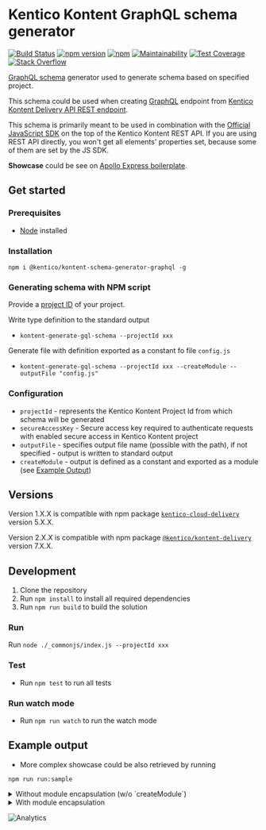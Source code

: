 # Kentico Kontent GraphQL schema generator

[![Build Status](https://api.travis-ci.org/Kentico/kontent-schema-generator-graphql.svg?branch=master)](https://travis-ci.org/Kentico/kontent-schema-generator-graphql)
[![npm version](https://badge.fury.io/js/@kentico/kontent-schema-generator-graphql.svg)](https://www.npmjs.com/package/@kentico/kontent-schema-generator-graphql)
[![npm](https://img.shields.io/npm/dt/kontent-schema-generator-graphql.svg)](https://www.npmjs.com/package/@kentico/kontent-schema-generator-graphql)
[![Maintainability](https://api.codeclimate.com/v1/badges/0f6d187a729e061ab12f/maintainability)](https://codeclimate.com/github/Kentico/kontent-schema-generator-graphql/maintainability)
[![Test Coverage](https://api.codeclimate.com/v1/badges/0f6d187a729e061ab12f/test_coverage)](https://codeclimate.com/github/Kentico/kontent-schema-generator-graphql/test_coverage)
[![Stack Overflow](https://img.shields.io/badge/Stack%20Overflow-ASK%20NOW-FE7A16.svg?logo=stackoverflow&logoColor=white)](https://stackoverflow.com/tags/kentico-kontent)

[GraphQL schema](https://graphql.org/learn/schema/) generator used to generate schema based on specified project.

This schema could be used when creating [GraphQL](https://graphql.org) endpoint from [Kentico Kontent Delivery API REST endpoint](https://developer.kenticocloud.com/reference#delivery-api).

This schema is primarily meant to be used in combination with the [Official JavaScript SDK](https://github.com/Kentico/kentico-kontent-js/tree/master/packages/delivery) on the top of the Kentico Kontent REST API. If you are using REST API directly, you won't get all elements' properties set, because some of them are set by the JS SDK.

**Showcase** could be see on [Apollo Express boilerplate](https://github.com/Kentico/kontent-boilerplate-express-apollo).

## Get started

### Prerequisites

* [Node](https://nodejs.org/en/download/) installed

### Installation

`npm i @kentico/kontent-schema-generator-graphql -g`

### Generating schema with NPM script

Provide a [project ID](https://developer.kenticocloud.com/v1/reference) of your project.

Write  type definition to the standard output

* `kontent-generate-gql-schema --projectId xxx`

Generate file with definition exported as a constant fo file `config.js`

* `kontent-generate-gql-schema --projectId xxx --createModule --outputFile "config.js"`

### Configuration

* `projectId` - represents the Kentico Kontent Project Id from which schema will be generated
* `secureAccessKey` - Secure access key required to authenticate requests with enabled secure access in Kentico Kontent project
* `outputFile` - specifies output file name (possible with the path), if not specified - output is written to standard output
* `createModule` - output is defined as a constant and exported as a module (see [Example Output](#example-output))

## Versions

Version 1.X.X is compatible with npm package [`kentico-cloud-delivery`](https://www.npmjs.com/package/kentico-cloud-delivery) version 5.X.X.

Version 2.X.X is compatible with npm package [`@kentico/kontent-delivery`](https://www.npmjs.com/package/@kentico/kontent-delivery) version 7.X.X.

## Development

1. Clone the repository
2. Run `npm install` to install all required dependencies
3. Run `npm run build` to build the solution

### Run

Run `node ./_commonjs/index.js --projectId xxx`

### Test

* Run `npm test` to run all tests

### Run watch mode

* Run `npm run watch` to run the watch mode

## Example output

* More complex showcase could be also retrieved by running

`npm run run:sample`

<details>
<summary>Without module encapsulation (w/o `createModule`)</summary>

```gql
type SystemInfo {
  id: String!
  name: String!
  codename: String!
  language: String!
  type: String!
  lastModified: String!
}
interface ContentItem {
  system: SystemInfo!
}
type MultipleChoiceElementOption {
  name: String!
  codename: String
}
type TaxonomyTerm {
  name: String!
  codename: String
}
type Asset {
  name: String
  type: String
  size: Int
  description: String
  url: String
  width: Int
  height: Int
}
type Link {
  codename: String
  itemID: String
  urlSlug: String
  type: String
}
type RichTextImage {
  imageId: String!
  url: String!
  description: String
  width: Int
  height: Int
}
type TextElement {
  type: String!
  name: String!
  value: String
}
type NumberElement {
  type: String!
  name: String!
  value: Int
}
type DateTimeElement {
  type: String!
  name: String!
  value: String
}
type MultipleChoiceElement {
  type: String!
  name: String!
  value: [MultipleChoiceElementOption]
}
type UrlSlugElement {
  type: String!
  name: String!
  value: String
}
type TaxonomyElement {
  type: String!
  name: String!
  value: [TaxonomyTerm]
  taxonomyGroup: String
}
type AssetElement {
  type: String!
  name: String!
  value: [Asset]
}
type RichTextElement {
  type: String!
  name: String!
  value: String
  linkedItemCodenames: [String]
  links: [Link]
  images: [RichTextImage]
  resolvedHtml: String
}
type CustomElement {
  type: String!
  name: String!
  value: String
}

type AboutUsContentType implements ContentItem {
  system: SystemInfo!
  metadata__og_description: TextElement
  metadata__meta_title: TextElement
  metadata__og_title: TextElement
  metadata__meta_description: TextElement
  metadata__twitter_site: TextElement
  url_pattern: UrlSlugElement
  metadata__twitter_image: AssetElement
  metadata__twitter_creator: TextElement
  metadata__twitter_title: TextElement
  metadata__twitter_description: TextElement
  metadata__og_image: AssetElement
  facts: [ContentItem]
}

```

</details>

<details>
<summary>With module encapsulation</summary>

```plain
const TYPE_DEFINITION = `type SystemInfo {
  id: String!
  name: String!
  codename: String!
  language: String!
  type: String!
  lastModified: String!
}
interface ContentItem {
  system: SystemInfo!
}
type MultipleChoiceElementOption {
  name: String!
  codename: String
}
type TaxonomyTerm {
  name: String!
  codename: String
}
type Asset {
  name: String
  type: String
  size: Int
  description: String
  url: String
  width: Int
  height: Int
}
type Link {
  codename: String
  itemID: String
  urlSlug: String
  type: String
}
type RichTextImage {
  imageId: String!
  url: String!
  description: String
  width: Int
  height: Int
}
type TextElement {
  type: String!
  name: String!
  value: String
}
type NumberElement {
  type: String!
  name: String!
  value: Int
}
type DateTimeElement {
  type: String!
  name: String!
  value: String
}
type MultipleChoiceElement {
  type: String!
  name: String!
  value: [MultipleChoiceElementOption]
}
type UrlSlugElement {
  type: String!
  name: String!
  value: String
}
type TaxonomyElement {
  type: String!
  name: String!
  value: [TaxonomyTerm]
  taxonomyGroup: String
}
type AssetElement {
  type: String!
  name: String!
  value: [Asset]
}
type RichTextElement {
  type: String!
  name: String!
  value: String
  linkedItemCodenames: [String]
  links: [Link]
  images: [RichTextImage]
  resolvedHtml: String
}
type CustomElement {
  type: String!
  name: String!
  value: String
}

type AboutUsContentType implements ContentItem {
  system: SystemInfo!
  metadata__og_description: TextElement
  metadata__meta_title: TextElement
  metadata__og_title: TextElement
  metadata__meta_description: TextElement
  metadata__twitter_site: TextElement
  url_pattern: UrlSlugElement
  metadata__twitter_image: AssetElement
  metadata__twitter_creator: TextElement
  metadata__twitter_title: TextElement
  metadata__twitter_description: TextElement
  metadata__og_image: AssetElement
  facts: [ContentItem]
}`;

module.exports = {
  TYPE_DEFINITION
}
```

</details>

![Analytics](https://kentico-ga-beacon.azurewebsites.net/api/UA-69014260-4/Kentico/kentico-cloud-graphql-schema-generator?pixel)
